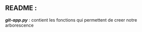 ## **README** :

***git-app.py*** :
contient les fonctions qui permettent de creer notre arborescence
